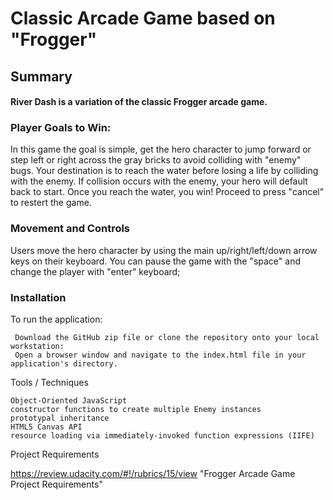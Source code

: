 # Classic Arcade Game based on "Frogger"
## Summary

#### River Dash  is a variation of the classic Frogger arcade game.

### Player Goals to Win:

In this game the goal is simple, get the hero character to jump forward or step left or right across the gray bricks to avoid colliding with "enemy" bugs. Your destination is to reach the water before losing a life by colliding with the enemy. If collision occurs with the enemy, your hero will default back to start. Once you reach the water, you win! Proceed to press "cancel" to restert the game.

### Movement and Controls

Users move the hero character by using the main up/right/left/down arrow keys on their keyboard. You can pause the game with the "space" and change the player with "enter" keyboard;

### Installation

To run the application:

     Download the GitHub zip file or clone the repository onto your local workstation:
     Open a browser window and navigate to the index.html file in your application's directory.

Tools / Techniques

    Object-Oriented JavaScript
    constructor functions to create multiple Enemy instances
    prototypal inheritance
    HTML5 Canvas API
    resource loading via immediately-invoked function expressions (IIFE)

Project Requirements

https://review.udacity.com/#!/rubrics/15/view "Frogger Arcade Game Project Requirements"

